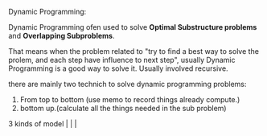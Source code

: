 Dynamic Programming:

Dynamic Programming ofen used to solve __Optimal Substructure problems__ and __Overlapping Subproblems__.

That means when the problem related to "try to find a best way to solve the prolem, and each step have influence to next step", usually Dynamic Programming is a good way to solve it. Usually involved recursive.

there are mainly two technich to solve dynamic programming problems:

1. From top to bottom (use memo to record things already compute.)
2. bottom up.(calculate all the things needed in the sub problem)


3 kinds of model
|
|
|


